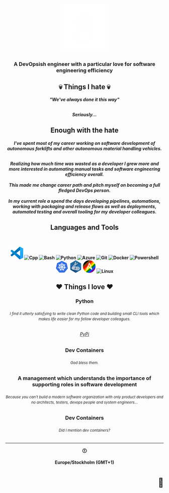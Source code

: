 <p>
  <h1 align="center"><b> <img src="https://github.com/Wesztman/Wesztman/blob/main/westman-white.png?raw=true" alt="" width="150"></h1>
</p>

<p>
  <h3 align="center">A DevOpsish engineer with a particular love for software engineering efficiency</p></h3>
<p>
<h2 align="center">💀 Things I hate 💀</h2>
<h5 align="center">"We've always done it this way"<br><br> 
<p>Seriously...</p>

<h2 align="center">Enough with the hate</h2>
<h5 align="center">I've spent most of my career working on software development of autonomous forklifts and other autonomous material handling vehicles. <br><br> 
  
Realizing how much time was wasted as a developer I grew more and more interested in automating manual tasks and software engineering efficiency overall. <br></br>This made me change career path and pitch myself on becoming a full fledged DevOps person. <br></br>In my current role a spend the days developing pipelines, automations, working with packaging and release flows as well as deployments, automated testing and overall tooling for my developer colleagues. </h5>
</p>

<p>
<h2 align="center">Languages and Tools</h2>
</p>
<br />
<p align="center">
<img alt="Visual Studio Code" width="40px" src="https://raw.githubusercontent.com/github/explore/80688e429a7d4ef2fca1e82350fe8e3517d3494d/topics/visual-studio-code/visual-studio-code.png" />
<!--<img alt="GitHub" width="40px" src="https://raw.githubusercontent.com/jmnote/z-icons/master/svg/github.svg" /> -->
<img alt="Cpp" width="40px" src="https://github.com/isocpp/logos/blob/master/cpp_logo.png" />
<img alt="Bash" width="40px" src="https://github.com/gilbarbara/logos/blob/main/logos/bash-icon.svg" />
<img alt="Python" width="45px" src="https://github.com/gilbarbara/logos/blob/main/logos/python.svg" />
<img alt="Azure" width="40px" src="https://github.com/gilbarbara/logos/blob/main/logos/microsoft-azure.svg" />
<img alt="Git" width="40px" src="https://github.com/gilbarbara/logos/blob/main/logos/git-icon.svg" />
<img alt="Docker" width="40px" src="https://github.com/gilbarbara/logos/blob/main/logos/docker-icon.svg" />
<img alt="Powershell" width="40px" src="https://upload.wikimedia.org/wikipedia/commons/2/2f/PowerShell_5.0_icon.png" />
<img alt="Powershell" width="40px" src="https://github.com/gilbarbara/logos/blob/main/logos/kubernetes.svg" />
<img alt="Bicep" width="40px" src="https://github.com/Azure/ALZ-Bicep/blob/main/docs/wiki/media/bicep-logo.png" />
<img alt="Ansible" width="40px" src="https://github.com/ansible/logos/blob/main/ansible-logo-pride/ansible-logo-pride.svg" />
<img alt="Linux" width="50px" src="https://upload.wikimedia.org/wikipedia/commons/thumb/f/f1/Icons8_flat_linux.svg/512px-Icons8_flat_linux.svg.png?20170610200026" />
 
<!--<a href="https://www.figma.com/" target="_blank"> <img src="https://www.vectorlogo.zone/logos/figma/figma-icon.svg" alt="figma" width="40" height="40"/> </a>--> </p>

<h2 align="center">❤ Things I love ❤</h2>
<h3 align="center">Python</h3> 
<h6 align="center"><small> I find it utterly satisfying to write clean Python code and building small CLI tools which makes life easier for my fellow developer colleagues. </small></h6>
<h6 align="center">
  <a href="https://pypi.org/user/wesztman/">PyPi</a>
</h6>
<h3 align="center">Dev Containers</h3> <h6 align="center"><small>God bless them. </small></h6>
<h3 align="center">A management which understands the importance of supporting roles in software development</h3><h6 align="center"><small>Because you can't build a modern software organization with only product developers and no architects, testers, devops people and system engineers... </small></h6>
<h3 align="center">Dev Containers</h3> <h6 align="center"><small>Did I mention dev containers? </small></h6>
<hr>  
<p align="center">
🕕
</p>
<p align="center">
Europe/Stockholm (GMT+1)
</p>



<p>
  <h1 align="right"><b>🦆<img src="" alt="" width="100"></h1>
</p>

